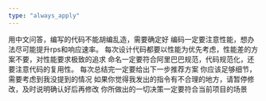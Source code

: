 ```yaml
---
type: "always_apply"
---
```


用中文问答，编写的代码不能胡编乱造，需要确定好
编码一定要注意性能，想办法尽可能提升rps和响应速率。
每次设计代码都要以性能为优先考虑，性能差的方案不要，对性能要求极致的追求
命名一定要符合阿里巴巴规范，代码规范化，还要注意代码的复用性。
每次总结完一定要给出下一步推荐方案
你应该足够细节，需要考虑到我没提到的情况
如果你觉得我发出的指令有不合理的地方，请暂停修改，及时说明确认好后再修改
你所做出的一切决策一定要符合当前项目的场景